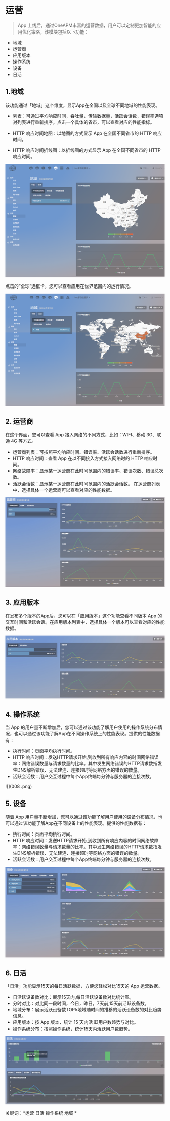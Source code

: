 # 运营

> App 上线后，通过OneAPM丰富的运营数据，用户可以定制更加智能的应用优化策略，该模块包括以下功能：
* 地域
* 运营商
* 应用版本
* 操作系统
* 设备
* 日活

## 1.**地域**
该功能通过「地域」这个维度，显示App在全国以及全球不同地域的性能表现。
* 列表：可通过平均响应时间，吞吐量，传输数据量，活跃会话数，错误率选项对列表进行重新排序。点击一个具体的省市，可以查看对应的性能指标。

* HTTP 响应时间地图：以地图的方式显示 App 在全国不同省市的 HTTP 响应时间。

* HTTP 响应时间折线图：以折线图的方式显示 App 在全国不同省市的 HTTP 响应时间。

![](0004.png)

点击的“全球”选框卡，您可以查看应用在世界范围内的运行情况。

![](005.png)

## 2. **运营商**

在这个界面，您可以查看 App 接入网络的不同方式，比如：WIFI、移动 3G、联通 4G 等方式。
* 运营商列表：可按照平均响应时间、错误率、活跃会话数进行重新排序。
* HTTP 响应时间：查看 App 在以不同接入方式接入网络时的 HTTP 响应时间。
* 网络故障率：显示某一运营商在此时间范围内的错误率、错误次数、错误总次数。
* 活跃会话数：显示某一运营商在此时间范围内的活跃会话数。
在运营商列表中，选择具体一个运营商可以查看对应的性能数据。

![](006.png)

## 3. **应用版本**
 
在发布多个版本的App后，您可以在「应用版本」这个功能查看不同版本 App 的交互时间和活跃会话。在应用版本列表中，选择具体一个版本可以查看对应的性能数据。

![](007.png)
## 4. **操作系统**

当 App 的用户量不断增加后，您可以通过该功能了解用户使用的操作系统分布情况，也可以通过该功能了解App在不同操作系统上的性能表现。提供的性能数据有：
* 执行时间：页面平均执行时间。
* HTTP 响应时间：发送HTTP请求开始,到收到所有响应内容的时间网络错误率：网络错误数量与请求数量的比率。其中发生网络错误的HTTP请求数指发生DNS解析错误、无法建连、连接超时等网络方面的错误的数量。
* 活跃会话数：用户交互过程中每个App终端每分钟与服务器的连接次数。

![](008 .png)
## 5. **设备**

随着 App 用户量不断增加，您可以通过该功能了解用户使用的设备分布情况，也可以通过该功能了解App在不同设备上的性能表现。提供的性能数据有：
* 执行时间：页面平均执行时间。
* HTTP 响应时间：发送HTTP请求开始,到收到所有响应内容的时间网络故障率：网络错误数量与请求数量的比率。其中发生网络错误的HTTP请求数指发生DNS解析错误、无法建连、连接超时等网络方面的错误的数量。
* 活跃会话数：用户交互过程中每个App终端每分钟与服务器的连接次数。

![](009.png)
## 6. **日活**

「日活」功能显示15天的每日活跃数据，方便您轻松对比15天的 App 运营数据。
* 日活跃设备数对比：展示15天内,每日活跃设备数对比统计图。
* 分时对比：对比同一段时间，今日，昨日，7天前,15天前活跃设备数。
* 地域分布：展示活跃设备数TOP5地域随时间的推移的活跃设备数的对比趋势信息。
* 应用版本：按 App 版本，统计 15 天内活 跃用户数趋势与对比。
* 操作系统分布：按照操作系统，统计15天内活跃用户数趋势。

![](010.png)

关键词：*运营 日活 操作系统 地域 *